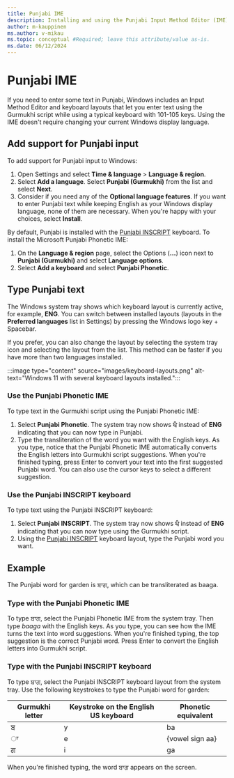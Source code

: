 ```yaml
---
title: Punjabi IME
description: Installing and using the Punjabi Input Method Editor (IME)
author: m-kauppinen
ms.author: v-mikau
ms.topic: conceptual #Required; leave this attribute/value as-is.
ms.date: 06/12/2024
---
```


# Punjabi IME

If you need to enter some text in Punjabi, Windows includes an Input Method Editor and keyboard layouts that let you enter text using the Gurmukhi script while using a typical keyboard with 101-105 keys. Using the IME doesn't require changing your current Windows display language.

## Add support for Punjabi input

To add support for Punjabi input to Windows:

1. Open Settings and select **Time & language** > **Language & region**.
1. Select **Add a language**. Select **Punjabi (Gurmukhi)** from the list and select **Next**.
1. Consider if you need any of the **Optional language features**. If you want to enter Punjabi text while keeping English as your Windows display language, none of them are necessary. When you're happy with your choices, select **Install**.

By default, Punjabi is installed with the [Punjabi INSCRIPT](../keyboards/kbdinpun.md) keyboard. To install the Microsoft Punjabi Phonetic IME:

1. On the **Language & region** page, select the Options (**…**) icon next to **Punjabi (Gurmukhi)** and select **Language options**.
1. Select **Add a keyboard** and select **Punjabi Phonetic**.

## Type Punjabi text

The Windows system tray shows which keyboard layout is currently active, for example, **ENG**. You can switch between installed layouts (layouts in the **Preferred languages** list in Settings) by pressing the Windows logo key + Spacebar.

If you prefer, you can also change the layout by selecting the system tray icon and selecting the layout from the list. This method can be faster if you have more than two languages installed.

:::image type="content" source="images/keyboard-layouts.png" alt-text="Windows 11 with several keyboard layouts installed.":::

### Use the Punjabi Phonetic IME

To type text in the Gurmukhi script using the Punjabi Phonetic IME:

1. Select **Punjabi Phonetic**. The system tray now shows **ਪੰ** instead of **ENG** indicating that you can now type in Punjabi.
1. Type the transliteration of the word you want with the English keys. As you type, notice that the Punjabi Phonetic IME automatically converts the English letters into Gurmukhi script suggestions. When you're finished typing, press Enter to convert your text into the first suggested Punjabi word. You can also use the cursor keys to select a different suggestion.

### Use the Punjabi INSCRIPT keyboard

To type text using the Punjabi INSCRIPT keyboard:

1. Select **Punjabi INSCRIPT**. The system tray now shows **ਪੰ** instead of **ENG** indicating that you can now type using the Gurmukhi script.
1. Using the [Punjabi INSCRIPT](../keyboards/kbdinpun.md) keyboard layout, type the Punjabi word you want.

## Example

The Punjabi word for garden is ਬਾਗ, which can be transliterated as baaga.

### Type with the Punjabi Phonetic IME

To type ਬਾਗ, select the Punjabi Phonetic IME from the system tray. Then type *baaga* with the English keys. As you type, you can see how the IME turns the text into word suggestions. When you're finished typing, the top suggestion is the correct Punjabi word. Press Enter to convert the English letters into Gurmukhi script.

### Type with the Punjabi INSCRIPT keyboard

To type ਬਾਗ, select the Punjabi INSCRIPT keyboard layout from the system tray. Use the following keystrokes to type the Punjabi word for garden:

| Gurmukhi letter | Keystroke on the English US keyboard | Phonetic equivalent |
|-----------------|--------------------------------------|---------------------|
| ਬ | y | ba |
| ◌ਾ | e | {vowel sign aa} |
| ਗ | i | ga |

When you're finished typing, the word ਬਾਗ appears on the screen.
